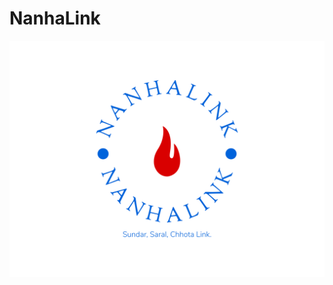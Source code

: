 # NanhaLink

<p align="center"><a href="#" title="NanhaURL"><img src="/public/images/logo.png" alt="NanhaURL"></a></p>
